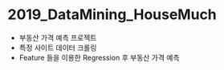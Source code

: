 # 2019_DataMining_HouseMuch

- 부동산 가격 예측 프로젝트
- 특정 사이트 데이터 크롤링
- Feature 들을 이용한 Regression 후 부동산 가격 예측
